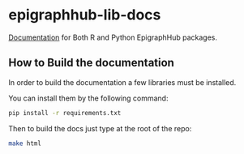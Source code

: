 # epigraphhub-lib-docs
[Documentation](https://epigraphhub-libraries.readthedocs.io/en/latest/) for Both R and Python EpigraphHub  packages.

## How to Build the documentation
In order to build the documentation a few libraries must be installed.

You can install them by the following command:

```bash
pip install -r requirements.txt
```

Then to build the docs just type at  the root of the repo:

```bash
make html
```

